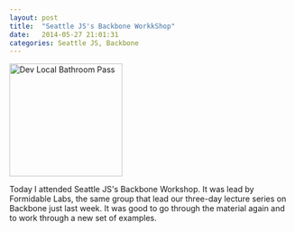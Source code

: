 ```yaml
---
layout: post
title:  "Seattle JS's Backbone WorkkShop"
date:   2014-05-27 21:01:31
categories: Seattle JS, Backbone
---
```


<img src="http://photos-b.ak.instagram.com/hphotos-ak-ash/10387788_299844303513641_1398319187_n.jpg" width="200" height="200" alt="Dev Local Bathroom Pass">

Today I attended Seattle JS's Backbone Workshop. It was lead by Formidable Labs, the same group that lead our three-day lecture series on Backbone just last week. It was good to go through the material again and to work through a new set of examples.
